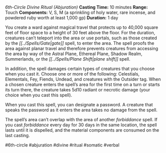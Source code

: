 *6th-Circle Divine Ritual (Abjuration)*
**Casting Time:** 10 minutes
**Range:** Touch
**Components:** V, S, M (a sprinkling of holy water, rare incense, and powdered ruby worth at least 1,000 gp)
**Duration:** 1 day

You create a ward against magical travel that protects up to 40,000 square feet of floor space to a height of 30 feet above the floor. For the duration, creatures can’t teleport into the area or use portals, such as those created by the *[[../Spells/Gate|gate]]* spell, to enter the area. The spell proofs the area against planar travel and therefore prevents creatures from accessing the area by way of the Astral Plane, Ethereal Plane, Shadow Realm, Summerlands, or the *[[../Spells/Plane Shift|plane shift]]* spell.

In addition, the spell damages certain types of creatures that you choose when you cast it. Choose one or more of the following: Celestials, Elementals, Fey, Fiends, Undead, and creatures with the Outsider tag. When a chosen creature enters the spell’s area for the first time on a turn or starts its turn there, the creature takes 5d10 radiant or necrotic damage (your choice when you cast this spell).

When you cast this spell, you can designate a password. A creature that speaks the password as it enters the area takes no damage from the spell.

The spell’s area can’t overlap with the area of another *forbiddance* spell. If you cast *forbiddance* every day for 30 days in the same location, the spell lasts until it is dispelled, and the material components are consumed on the last casting.

#6th-circle #abjuration #divine #ritual #somatic #verbal
